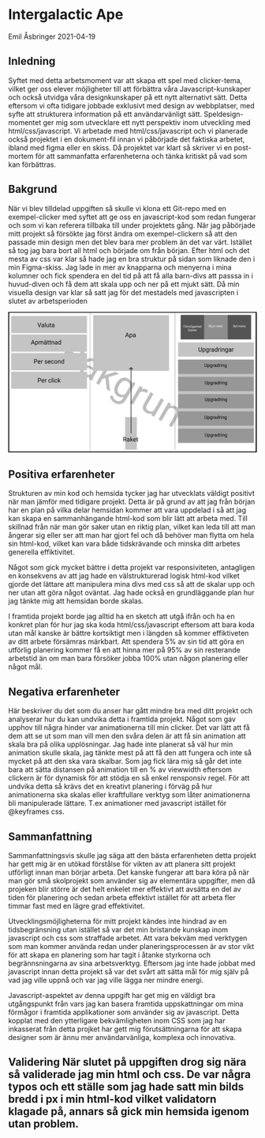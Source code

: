 <h1>Intergalactic Ape</h1>
Emil Åsbringer 2021-04-19

<h2>Inledning</h2>
Syftet med detta arbetsmoment var att skapa ett spel med clicker-tema, vilket ger oss elever möjligheter till att förbättra våra Javascript-kunskaper och också utvidga våra designkunskaper på ett nytt alternativt sätt. Detta eftersom vi ofta tidigare jobbade exklusivt med design av webbplatser, med syfte att strukturera information på ett användarvänligt sätt. Speldesign-momentet ger mig som utvecklare ett nytt perspektiv inom utveckling med html/css/javascript. Vi arbetade med html/css/javascript och vi planerade också projektet i en dokument-fil innan vi påbörjade det faktiska arbetet, ibland med figma eller en skiss. Då projektet var klart så skriver vi en post-mortem för att sammanfatta erfarenheterna och tänka kritiskt på vad som kan förbättras. 

<h2>Bakgrund</h2>
När vi blev tilldelad uppgiften så skulle vi klona ett Git-repo med en exempel-clicker med syftet att ge oss en javascript-kod som redan fungerar och som vi kan referera tillbaka till under projektets gång. När jag påbörjade mitt projekt så försökte jag först ändra om exempel-clickern så att den passade min design men det blev bara mer problem än det var värt. Istället så tog jag bara bort all html och började om från början. Efter html och det mesta av css var klar så hade jag en bra struktur på sidan som liknade den i min Figma-skiss. Jag lade in mer av knapparna och menyerna i mina kolumner och fick spendera en del tid på att få alla barn-divs att passsa in i huvud-diven och få dem att skala upp och ner på ett mjukt sätt. Då min visuella design var klar så satt jag för det mestadels med javascripten i slutet av arbetsperioden

![GitHub Logo](guden.png)

<h2>Positiva erfarenheter</h2>
Strukturen av min kod och hemsida tycker jag har utvecklats väldigt positivt när man jämför med tidigare projekt. Detta är på grund av att jag från början har en plan på vilka delar hemsidan kommer att vara uppdelad i så att jag kan skapa en sammanhängande html-kod som blir lätt att arbeta med. Till skillnad från när man gör saker utan en riktig plan, vilket kan leda till att man ångerar sig eller ser att man har gjort fel och då behöver man flytta om hela sin html-kod, vilket kan vara både tidskrävande och minska ditt arbetes generella effiktivitet.

Något som gick mycket bättre i detta projekt var responsiviteten, antagligen en konsekvens av att jag hade en välstrukturerad logisk html-kod vilket gjorde det lättare att manipulera mina divs med css så att de skalar upp och ner utan att göra något oväntat. Jag hade också en grundläggande plan hur jag tänkte mig att hemsidan borde skalas.

I framtida projekt borde jag alltid ha en sketch att utgå ifrån och ha en konkret plan för hur jag ska koda html/css/javascript eftersom att bara koda utan mål kanske är bättre kortsiktigt men i längden så kommer effiktiveten av ditt arbete försämras märkbart. Att spendera 5% av sin tid att göra en utförlig planering kommer få en att hinna mer på 95% av sin resterande arbetstid än om man bara försöker jobba 100% utan någon planering eller något mål.


<h2>Negativa erfarenheter</h2>
Här beskriver du det som du anser har gått mindre bra med ditt projekt och analyserar hur du kan undvika detta i framtida projekt.
Något som gav upphov till några hinder var animationerna till min clicker. Det var lätt att få dem att se ut som man vill men den svåra delen är att få sin animation att skala bra på olika upplösningar. Jag hade inte planerat så väl hur min animation skulle skala, jag tänkte mest på att få den att fungera och inte så mycket på att den ska vara skalbar. Som jag fick lära mig så går det inte bara att sätta distansen på animation till en % av viewwidth eftersom clickern är för dynamisk för att stödja en så enkel rensponsiv regel. För att undvika detta så krävs det en kreativt planering i förväg på hur animationerna ska skalas eller kraftfullare verktyg som låter animationerna bli manipulerade lättare. T.ex animationer med javascript istället för @keyframes css. 


<h2>Sammanfattning</h2>
Sammanfattningsvis skulle jag säga att den bästa erfarenheten detta projekt har gett mig är en utökad förstålse för vikten av att planera sitt projekt utförligt innan man börjar arbeta. Det kanske fungerar att bara köra på när man gör små skolprojekt som använder sig av elementära uppgifter, men då projeken blir större är det helt enkelet mer effektivt att avsätta en del av tiden för planering och sedan arbeta effektivt istället för att arbeta fler timmar fast med en lägre grad effektivitet. 

Utvecklingsmöjligheterna för mitt projekt kändes inte hindrad av en tidsbegränsning utan istället så var det min bristande kunskap inom javascript och css som straffade arbetet. Att vara bekväm med verktygen som man kommer använda redan under planeringsprocessen är av stor vikt för att skapa en planering som har tagit i åtanke styrkorna och begrännsningarna av sina arbetsverktyg. Eftersom jag inte hade jobbat med javascript innan detta projekt så var det svårt att sätta mål för mig själv på vad jag ville uppnå och var jag ville lägga ner mindre energi.

Javascript-aspektet av denna uppgift har get mig en väldigt bra utgångspunkt från vars jag kan basera framtida uppskattningar om mina förmågor i framtida applikationer som använder sig av javascript. Detta kopplat med den ytterligare bekvämligheten inom CSS som jag har inkasserat från detta projket har gett mig förutsättningarna för att skapa designer som är ännu mer användarvänliga, komplexa och innovativa.
 
<h2>Validering</h> 
När slutet på uppgiften drog sig nära så validerade jag min html och css. De var några typos och ett ställe som jag hade satt min bilds bredd i px i min html-kod vilket validatorn klagade på, annars så gick min hemsida igenom utan problem.
